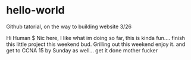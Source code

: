# hello-world
Github tatorial, on the way to building website 3/26


Hi Human $ 
Nic here, I like what im doing so far, this is kinda fun.... finish this little project this weekend bud. 
Grilling out this weekend enjoy it. and get to CCNA 15 by Sunday as well... get it done mother fucker
